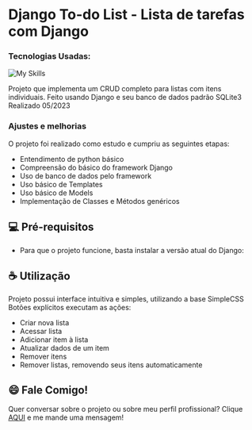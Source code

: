 <link rel="stylesheet" href="https://cdn.jsdelivr.net/gh/devicons/devicon@v2.15.1/devicon.min.css">

# Django To-do List - Lista de tarefas com Django

### Tecnologias Usadas:

![My Skills](https://skillicons.dev/icons?i=py,django,git,github,sqlite&theme=light)

Projeto que implementa um CRUD completo para listas com itens individuais. Feito usando Django e seu banco de dados padrão SQLite3
Realizado 05/2023

### Ajustes e melhorias

O projeto foi realizado como estudo e cumpriu as seguintes etapas:

* Entendimento de python básico
* Compreensão do básico do framework Django
* Uso de banco de dados pelo framework
* Uso básico de Templates
* Uso básico de Models
* Implementação de Classes e Métodos genéricos

## 💻 Pré-requisitos

* Para que o projeto funcione, basta instalar a versão atual do Django:


## ☕ Utilização

Projeto possui interface intuitiva e simples, utilizando a base SimpleCSS
Botões explícitos executam as ações:

* Criar nova lista
* Acessar lista
* Adicionar item à lista
* Atualizar dados de um item
* Remover itens
* Remover listas, removendo seus itens automaticamente

## 😄 Fale Comigo!<br>

Quer conversar sobre o projeto ou sobre meu perfil profissional? Clique [AQUI](https://www.linkedin.com/in/leojanela/) e me mande uma mensagem!

